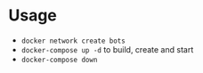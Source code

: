 # Usage
- `docker network create bots`
- `docker-compose up -d` to build, create and start
- `docker-compose down` 
